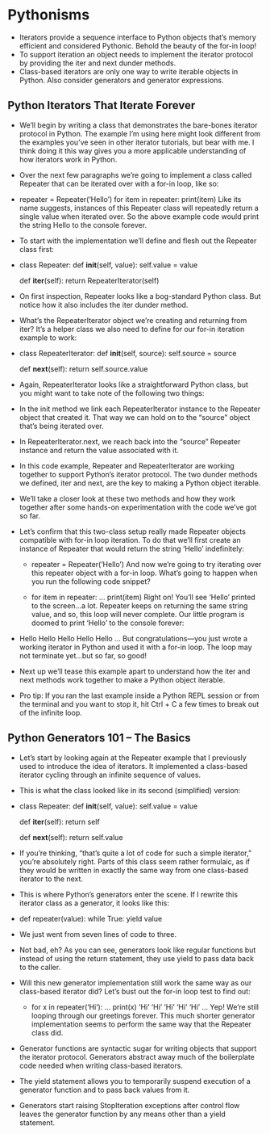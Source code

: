 # Pythonisms

- Iterators provide a sequence interface to Python objects that’s memory efficient and considered Pythonic. Behold the beauty of the for-in loop!
- To support iteration an object needs to implement the iterator protocol by providing the iter and next dunder methods.
- Class-based iterators are only one way to write iterable objects in Python. Also consider generators and generator expressions.

## Python Iterators That Iterate Forever

- We’ll begin by writing a class that demonstrates the bare-bones iterator protocol in Python. The example I’m using here might look different from the examples you’ve seen in other iterator tutorials, but bear with me. I think doing it this way gives you a more applicable understanding of how iterators work in Python.

- Over the next few paragraphs we’re going to implement a class called Repeater that can be iterated over with a for-in loop, like so:

- repeater = Repeater(‘Hello’) for item in repeater: print(item) Like its name suggests, instances of this Repeater class will repeatedly return a single value when iterated over. So the above example code would print the string Hello to the console forever.

- To start with the implementation we’ll define and flesh out the Repeater class first:

- class Repeater:
    def __init__(self, value):
        self.value = value

    def __iter__(self):
        return RepeaterIterator(self)

- On first inspection, Repeater looks like a bog-standard Python class. But notice how it also includes the iter dunder method.

- What’s the RepeaterIterator object we’re creating and returning from iter? It’s a helper class we also need to define for our for-in iteration example to work:

- class RepeaterIterator:
    def __init__(self, source):
        self.source = source

    def __next__(self):
        return self.source.value

- Again, RepeaterIterator looks like a straightforward Python class, but you might want to take note of the following two things:

- In the init method we link each RepeaterIterator instance to the Repeater object that created it. That way we can hold on to the “source” object that’s being iterated over.

- In RepeaterIterator.next, we reach back into the “source” Repeater instance and return the value associated with it.

- In this code example, Repeater and RepeaterIterator are working together to support Python’s iterator protocol. The two dunder methods we defined, iter and next, are the key to making a Python object iterable.

- We’ll take a closer look at these two methods and how they work together after some hands-on experimentation with the code we’ve got so far.

- Let’s confirm that this two-class setup really made Repeater objects compatible with for-in loop iteration. To do that we’ll first create an instance of Repeater that would return the string ‘Hello’ indefinitely:

    - repeater = Repeater(‘Hello’) And now we’re going to try iterating over this repeater object with a for-in loop. What’s going to happen when you run the following code snippet?

    - for item in repeater: … print(item) Right on! You’ll see ‘Hello’ printed to the screen…a lot. Repeater keeps on returning the same string value, and so, this loop will never complete. Our little program is doomed to print ‘Hello’ to the console forever:

- Hello Hello Hello Hello Hello … But congratulations—you just wrote a working iterator in Python and used it with a for-in loop. The loop may not terminate yet…but so far, so good!

- Next up we’ll tease this example apart to understand how the iter and next methods work together to make a Python object iterable.

- Pro tip: If you ran the last example inside a Python REPL session or from the terminal and you want to stop it, hit Ctrl + C a few times to break out of the infinite loop.
## Python Generators 101 – The Basics

- Let’s start by looking again at the Repeater example that I previously used to introduce the idea of iterators. It implemented a class-based iterator cycling through an infinite sequence of values.

- This is what the class looked like in its second (simplified) version:

- class Repeater:
    def __init__(self, value):
        self.value = value

    def __iter__(self):
        return self

    def __next__(self):
        return self.value

- If you’re thinking, “that’s quite a lot of code for such a simple iterator,” you’re absolutely right. Parts of this class seem rather formulaic, as if they would be written in exactly the same way from one class-based iterator to the next.

- This is where Python’s generators enter the scene. If I rewrite this iterator class as a generator, it looks like this:

- def repeater(value):
    while True:
        yield value

- We just went from seven lines of code to three.

- Not bad, eh? As you can see, generators look like regular functions but instead of using the return statement, they use yield to pass data back to the caller.

- Will this new generator implementation still work the same way as our class-based iterator did? Let’s bust out the for-in loop test to find out:

    - for x in repeater(‘Hi’): … print(x) ‘Hi’ ‘Hi’ ‘Hi’ ‘Hi’ ‘Hi’ … Yep! We’re still looping through our greetings forever. This much shorter generator implementation seems to perform the same way that the Repeater class did.

- Generator functions are syntactic sugar for writing objects that support the iterator protocol. Generators abstract away much of the boilerplate code needed when writing class-based iterators.
- The yield statement allows you to temporarily suspend execution of a generator function and to pass back values from it.
- Generators start raising StopIteration exceptions after control flow leaves the generator function by any means other than a yield statement.
